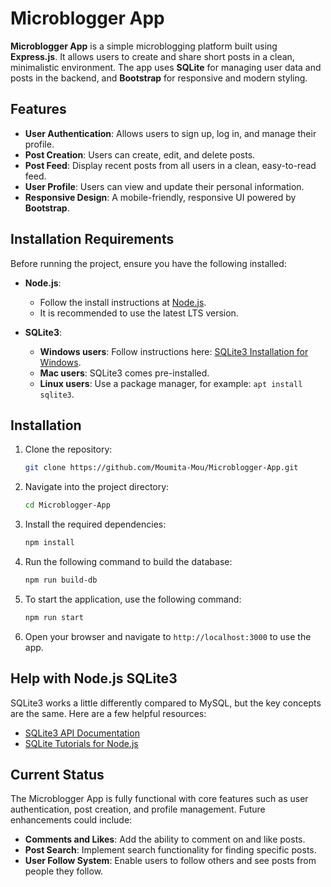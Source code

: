 # Microblogger App

**Microblogger App** is a simple microblogging platform built using **Express.js**. It allows users to create and share short posts in a clean, minimalistic environment. The app uses **SQLite** for managing user data and posts in the backend, and **Bootstrap** for responsive and modern styling.

## Features

- **User Authentication**: Allows users to sign up, log in, and manage their profile.
- **Post Creation**: Users can create, edit, and delete posts.
- **Post Feed**: Display recent posts from all users in a clean, easy-to-read feed.
- **User Profile**: Users can view and update their personal information.
- **Responsive Design**: A mobile-friendly, responsive UI powered by **Bootstrap**.

## Installation Requirements

Before running the project, ensure you have the following installed:

- **Node.js**:
  - Follow the install instructions at [Node.js](https://nodejs.org/en/).
  - It is recommended to use the latest LTS version.
  
- **SQLite3**:
  - **Windows users**: Follow instructions here: [SQLite3 Installation for Windows](https://www.sqlitetutorial.net/download-install-sqlite/).
  - **Mac users**: SQLite3 comes pre-installed.
  - **Linux users**: Use a package manager, for example: `apt install sqlite3`.

## Installation

1. Clone the repository:

   ```bash
   git clone https://github.com/Moumita-Mou/Microblogger-App.git
   ```

2. Navigate into the project directory:

   ```bash
   cd Microblogger-App
   ```

3. Install the required dependencies:

   ```bash
   npm install
   ```

4. Run the following command to build the database:

   ```bash
   npm run build-db
   ```

5. To start the application, use the following command:

   ```bash
   npm run start
   ```

6. Open your browser and navigate to `http://localhost:3000` to use the app.

## Help with Node.js SQLite3

SQLite3 works a little differently compared to MySQL, but the key concepts are the same. Here are a few helpful resources:

- [SQLite3 API Documentation](https://github.com/TryGhost/node-sqlite3/wiki/API)
- [SQLite Tutorials for Node.js](https://www.sqlitetutorial.net/sqlite-nodejs/)


## Current Status

The Microblogger App is fully functional with core features such as user authentication, post creation, and profile management. Future enhancements could include:

- **Comments and Likes**: Add the ability to comment on and like posts.
- **Post Search**: Implement search functionality for finding specific posts.
- **User Follow System**: Enable users to follow others and see posts from people they follow.
